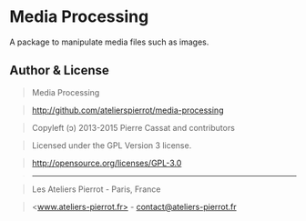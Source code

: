 Media Processing
================

A package to manipulate media files such as images.


## Author & License

>    Media Processing

>    http://github.com/atelierspierrot/media-processing

>    Copyleft (ↄ) 2013-2015 Pierre Cassat and contributors

>    Licensed under the GPL Version 3 license.

>    http://opensource.org/licenses/GPL-3.0

>    ----

>    Les Ateliers Pierrot - Paris, France

>    <www.ateliers-pierrot.fr> - <contact@ateliers-pierrot.fr>
